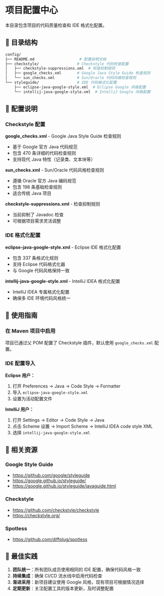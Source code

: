 # 项目配置中心

本目录包含项目的代码质量检查和 IDE 格式化配置。

## 📁 目录结构

```bash
config/
├── README.md                    # 配置说明文档
├── checkstyle/                 # Checkstyle 代码检查配置
│   ├── checkstyle-suppressions.xml  # 检查抑制规则
│   ├── google_checks.xml       # Google Java Style Guide 检查规则
│   └── sun_checks.xml          # Sun/Oracle 代码风格检查规则
└── styleguide/                 # IDE 代码格式化配置
    ├── eclipse-java-google-style.xml  # Eclipse Google 风格配置
    └── intellij-java-google-style.xml  # IntelliJ Google 风格配置
```

## 🔧 配置说明

### Checkstyle 配置

**google_checks.xml** - Google Java Style Guide 检查规则

- 基于 Google 官方 Java 代码规范
- 包含 470 条详细的代码检查规则
- 支持现代 Java 特性（记录类、文本块等）

**sun_checks.xml** - Sun/Oracle 代码风格检查规则

- 遵循 Oracle 官方 Java 编码规范
- 包含 198 条基础检查规则
- 适合传统 Java 项目

**checkstyle-suppressions.xml** - 检查抑制规则

- 当前抑制了 Javadoc 检查
- 可根据项目需求灵活调整

### IDE 格式化配置

**eclipse-java-google-style.xml** - Eclipse IDE 格式化配置

- 包含 337 条格式化规则
- 支持 Eclipse 代码格式化器
- 与 Google 代码风格保持一致

**intellij-java-google-style.xml** - IntelliJ IDEA 格式化配置

- IntelliJ IDEA 专属格式化配置
- 确保多 IDE 环境代码风格统一

## 🚀 使用指南

### 在 Maven 项目中启用

项目已通过父 POM 配置了 Checkstyle 插件，默认使用 `google_checks.xml` 配置。

### IDE 配置导入

**Eclipse 用户：**

1. 打开 Preferences → Java → Code Style → Formatter
2. 导入 `eclipse-java-google-style.xml`
3. 设置为活动配置文件

**IntelliJ 用户：**

1. 打开 Settings → Editor → Code Style → Java
2. 点击 Scheme 设置 → Import Scheme → IntelliJ IDEA code style XML
3. 选择 `intellij-java-google-style.xml`

## 🔗 相关资源

### Google Style Guide

- <https://github.com/google/styleguide>
- <https://google.github.io/styleguide/>
- <https://google.github.io/styleguide/javaguide.html>

### Checkstyle

- <https://github.com/checkstyle/checkstyle>
- <https://checkstyle.org/>

### Spotless

- <https://github.com/diffplug/spotless>

## 📝 最佳实践

1. **团队统一**：所有团队成员使用相同的 IDE 配置，确保代码风格一致
2. **持续集成**：确保 CI/CD 流水线中启用代码检查
3. **渐进采用**：新项目建议使用 Google 风格，现有项目可根据情况选择
4. **定期更新**：关注配置工具的版本更新，及时调整配置
